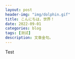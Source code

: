 ```yaml
---
layout: post
header-img: "img/dolphin.gif"
title: こんにちは，世界！
date: 2022-09-01
categories: blog
tags: [测试]
description: 文章金句。
---
```


Test













